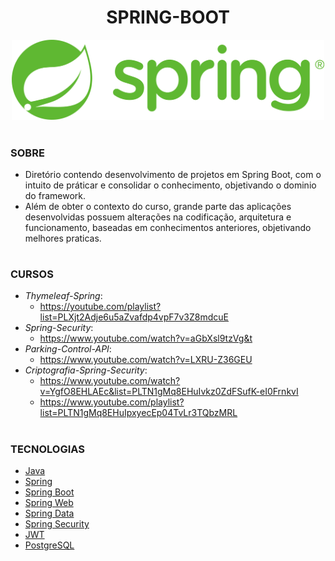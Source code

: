 <h1 align=center>SPRING-BOOT</h1>

<p align="center">
  <img src="spring.png" width="500">
</p>

#
### SOBRE

- Diretório contendo desenvolvimento de projetos em Spring Boot, com o intuito de práticar e consolidar o conhecimento, objetivando o dominio do framework.
- Além de obter o contexto do curso, grande parte das aplicações desenvolvidas possuem alterações na codificação, arquitetura e funcionamento, baseadas em conhecimentos anteriores, objetivando melhores praticas. 

#
### CURSOS

- *Thymeleaf-Spring*: 
  - https://youtube.com/playlist?list=PLXjt2Adje6u5aZvafdp4vpF7v3Z8mdcuE
- *Spring-Security*:
  - https://www.youtube.com/watch?v=aGbXsl9tzVg&t
- *Parking-Control-API*:
  - https://www.youtube.com/watch?v=LXRU-Z36GEU
- *Criptografia-Spring-Security*:
  - https://www.youtube.com/watch?v=YgfO8EHLAEc&list=PLTN1gMq8EHuIvkz0ZdFSufK-eI0FrnkvI
  - https://www.youtube.com/playlist?list=PLTN1gMq8EHuIpxyecEp04TvLr3TQbzMRL  

#
### TECNOLOGIAS

- [Java](https://docs.oracle.com/en/java)
- [Spring](https://docs.spring.io/spring-framework/docs/current/reference/html/)
- [Spring Boot](https://docs.spring.io/spring-boot/docs/current/reference/htmlsingle/)
- [Spring Web]()
- [Spring Data]()
- [Spring Security]()
- [JWT]()
- [PostgreSQL]()
